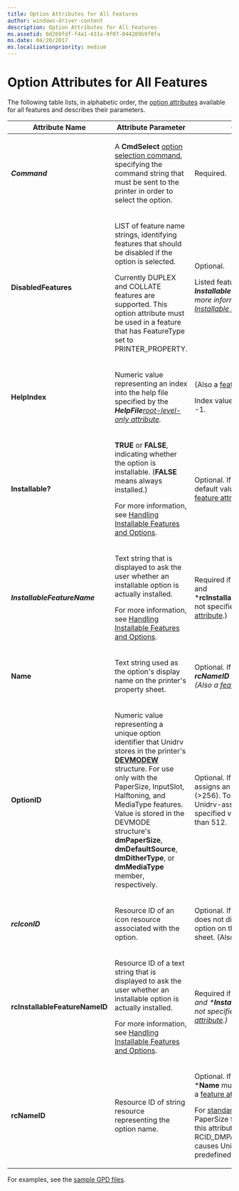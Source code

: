 ```yaml
---
title: Option Attributes for All Features
author: windows-driver-content
description: Option Attributes for All Features
ms.assetid: 0d269fdf-f4a1-431a-9f07-044289b9f0fa
ms.date: 04/20/2017
ms.localizationpriority: medium
---
```


# Option Attributes for All Features





The following table lists, in alphabetic order, the [option attributes](option-attributes.md) available for all features and describes their parameters.

<table>
<colgroup>
<col width="33%" />
<col width="33%" />
<col width="33%" />
</colgroup>
<thead>
<tr class="header">
<th>Attribute Name</th>
<th>Attribute Parameter</th>
<th>Comments</th>
</tr>
</thead>
<tbody>
<tr class="odd">
<td><p><em><strong>Command</strong></p></td>
<td><p>A <strong>CmdSelect</strong> <a href="option-selection-command.md" data-raw-source="[option selection command](option-selection-command.md)">option selection command</a>, specifying the command string that must be sent to the printer in order to select the option.</p></td>
<td><p>Required.</p></td>
</tr>
<tr class="even">
<td><p></em><strong>DisabledFeatures</strong></p></td>
<td><p>LIST of feature name strings, identifying features that should be disabled if the option is selected.</p>
<p>Currently DUPLEX and COLLATE features are supported. This option attribute must be used in a feature that has FeatureType set to PRINTER_PROPERTY.</p></td>
<td><p>Optional.</p>
<p>Listed features cannot have <em><strong>Installable?</strong> set to <strong>TRUE</strong>. For more information, see <a href="handling-installable-features-and-options.md" data-raw-source="[Handling Installable Features and Options](handling-installable-features-and-options.md)">Handling Installable Features and Options</a>.</p></td>
</tr>
<tr class="odd">
<td><p></em><strong>HelpIndex</strong></p></td>
<td><p>Numeric value representing an index into the help file specified by the <em><strong>HelpFile</strong><a href="root-level-only-attributes.md" data-raw-source="[root-level-only attribute](root-level-only-attributes.md)">root-level-only attribute</a>.</p></td>
<td><p>(Also a <a href="feature-attributes.md" data-raw-source="[feature attribute](feature-attributes.md)">feature attribute</a>.)</p>
<p>Index value cannot be zero or -1.</p></td>
</tr>
<tr class="even">
<td><p></em><strong>Installable?</strong></p></td>
<td><p><strong>TRUE</strong> or <strong>FALSE</strong>, indicating whether the option is installable. (<strong>FALSE</strong> means always installed.)</p>
<p>For more information, see <a href="handling-installable-features-and-options.md" data-raw-source="[Handling Installable Features and Options](handling-installable-features-and-options.md)">Handling Installable Features and Options</a>.</p></td>
<td><p>Optional. If not specified, the default value is <strong>FALSE</strong>. (Also a <a href="feature-attributes.md" data-raw-source="[feature attribute](feature-attributes.md)">feature attribute</a>.)</p></td>
</tr>
<tr class="odd">
<td><p><em><strong>InstallableFeatureName</strong></p></td>
<td><p>Text string that is displayed to ask the user whether an installable option is actually installed.</p>
<p>For more information, see <a href="handling-installable-features-and-options.md" data-raw-source="[Handling Installable Features and Options](handling-installable-features-and-options.md)">Handling Installable Features and Options</a>.</p></td>
<td><p>Required if *<strong>Installable?</strong> is <strong>TRUE</strong> and *<strong>rcInstallableFeatureNameID</strong> is not specified. (Also a <a href="feature-attributes.md" data-raw-source="[feature attribute](feature-attributes.md)">feature attribute</a>.)</p></td>
</tr>
<tr class="even">
<td><p></em><strong>Name</strong></p></td>
<td><p>Text string used as the option&#39;s display name on the printer&#39;s property sheet.</p></td>
<td><p>Optional. If not specified, then <em><strong>rcNameID</strong> must be specified. (Also a <a href="feature-attributes.md" data-raw-source="[feature attribute](feature-attributes.md)">feature attribute</a>.)</p></td>
</tr>
<tr class="odd">
<td><p></em><strong>OptionID</strong></p></td>
<td><p>Numeric value representing a unique option identifier that Unidrv stores in the printer&#39;s <a href="https://msdn.microsoft.com/library/windows/hardware/ff552837" data-raw-source="[&lt;strong&gt;DEVMODEW&lt;/strong&gt;](https://msdn.microsoft.com/library/windows/hardware/ff552837)"><strong>DEVMODEW</strong></a> structure. For use only with the PaperSize, InputSlot, Halftoning, and MediaType features. Value is stored in the DEVMODE structure&#39;s <strong>dmPaperSize</strong>, <strong>dmDefaultSource</strong>, <strong>dmDitherType</strong>, or <strong>dmMediaType</strong> member, respectively.</p></td>
<td><p>Optional. If not specified, Unidrv assigns an identifier value (&gt;256). To avoid conflicts with Unidrv-assigned identifiers, the specified value must be greater than 512.</p></td>
</tr>
<tr class="even">
<td><p><em><strong>rcIconID</strong></p></td>
<td><p>Resource ID of an icon resource associated with the option.</p></td>
<td><p>Optional. If not specified, Unidrv does not display an icon for the option on the printer property sheet. (Also a <a href="feature-attributes.md" data-raw-source="[feature attribute](feature-attributes.md)">feature attribute</a>.)</p></td>
</tr>
<tr class="odd">
<td><p></em><strong>rcInstallableFeatureNameID</strong></p></td>
<td><p>Resource ID of a text string that is displayed to ask the user whether an installable option is actually installed.</p>
<p>For more information, see <a href="handling-installable-features-and-options.md" data-raw-source="[Handling Installable Features and Options](handling-installable-features-and-options.md)">Handling Installable Features and Options</a>.</p></td>
<td><p>Required if <em><strong>Installable?</strong> is <strong>TRUE</strong> and *<strong>InstallableFeatureName</strong> is not specified. (Also a <a href="feature-attributes.md" data-raw-source="[feature attribute](feature-attributes.md)">feature attribute</a>.)</p></td>
</tr>
<tr class="even">
<td><p></em><strong>rcNameID</strong></p></td>
<td><p>Resource ID of string resource representing the option name.</p></td>
<td><p>Optional. If not specified, then *<strong>Name</strong> must be specified. (Also a <a href="feature-attributes.md" data-raw-source="[feature attribute](feature-attributes.md)">feature attribute</a>.)</p>
<p>For <a href="standard-options.md" data-raw-source="[standard options](standard-options.md)">standard options</a> of the PaperSize feature only, setting this attribute to RCID_DMPAPER_SYSTEM_NAME causes Unidrv to use a predefined option name string.</p></td>
</tr>
</tbody>
</table>

 

For examples, see the [sample GPD files](sample-gpd-files.md).

 

 




